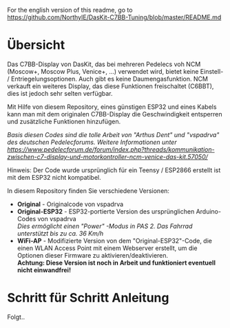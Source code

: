 For the english version of this readme, go to https://github.com/NorthyIE/DasKit-C7BB-Tuning/blob/master/README.md

# Übersicht

Das C7BB-Display von DasKit, das bei mehreren Pedelecs voh NCM (Moscow+, Moscow Plus, Venice+, ...) verwendet wird, bietet keine Einstell- / Entriegelungsoptionen. Auch gibt es keine Daumengasfunktion.
NCM verkauft ein weiteres Display, das diese Funktionen freischaltet (C6BBT), dies ist jedoch sehr selten verfügbar.

Mit Hilfe von diesem Repository, eines günstigen ESP32 und eines Kabels kann man mit dem originalen C7BB-Display die Geschwindigkeit entsperren und zusätzliche Funktionen hinzufügen.

<i>Basis diesen Codes sind die tolle Arbeit von "Arthus Dent" und "vspadrva" des deutschen Pedelecforums.
Weitere Informationen unter https://www.pedelecforum.de/forum/index.php?threads/kommunikation-zwischen-c7-display-und-motorkontroller-ncm-venice-das-kit.57050/</i>

Hinweis: Der Code wurde ursprünglich für ein Teensy / ESP2866 erstellt ist mit dem ESP32 nicht kompatibel.

In diesem Repository finden Sie verschiedene Versionen:

- <b>Original</b> - Originalcode von vspadrva<br>
- <b>Original-ESP32</b> - ESP32-portierte Version des ursprünglichen Arduino-Codes von vspadrva<br>
<i>Dies ermöglicht einen "Power" -Modus in PAS 2. Das Fahrrad unterstützt bis zu ca. 36 Km/h</i><br>
- <b>WiFi-AP</b> - Modifizierte Version von dem "Original-ESP32"-Code, die einen WLAN Access Point mit einem Webserver erstellt, um die Optionen dieser Firmware zu aktivieren/deaktivieren.<br>
<b>Achtung: Diese Version ist noch in Arbeit und funktioniert eventuell nicht einwandfrei!</b><br>

# Schritt für Schritt Anleitung

Folgt..







